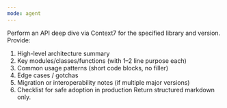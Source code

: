```yaml
---
mode: agent
---
```

Perform an API deep dive via Context7 for the specified library and version. Provide:
1. High-level architecture summary
2. Key modules/classes/functions (with 1–2 line purpose each)
3. Common usage patterns (short code blocks, no filler)
4. Edge cases / gotchas
5. Migration or interoperability notes (if multiple major versions)
6. Checklist for safe adoption in production
Return structured markdown only.
